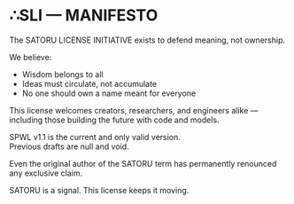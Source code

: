 # ∴SLI — MANIFESTO

The SATORU LICENSE INITIATIVE exists to defend meaning, not ownership.

We believe:
- Wisdom belongs to all
- Ideas must circulate, not accumulate
- No one should own a name meant for everyone

This license welcomes creators, researchers, and engineers alike — including those building the future with code and models.

SPWL v1.1 is the current and only valid version.  
Previous drafts are null and void.

Even the original author of the SATORU term has permanently renounced any exclusive claim.

SATORU is a signal. This license keeps it moving.